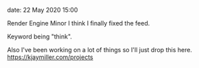date: 22 May 2020 15:00

Render Engine Minor I think I finally fixed the feed.

Keyword being "think".

Also I've been working on a lot of things so I'll just drop this here.
https://kjaymiller.com/projects
